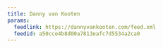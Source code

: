 ```yaml
---
title: Danny van Kooten
params:
  feedlink: https://dannyvankooten.com/feed.xml
  feedid: a50cce4b8d00a7813eafc7d5534a2ca0
---
```

